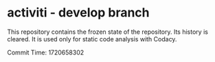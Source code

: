 # activiti - develop branch

This repository contains the frozen state of the repository.
Its history is cleared. It is used only for static code
analysis with Codacy.

Commit Time: 1720658302